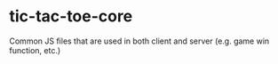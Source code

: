 # tic-tac-toe-core

Common JS files that are used in both client and server (e.g. game win function, etc.)
